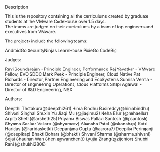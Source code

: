 
Description

This is the repository containing all the curriculums created by graduate students at the VMware CodeHouse over 1.5 days.  
The teams are judged on their curriculums by a team of top engineers and executives from VMware.

The projects include the following teams:

AndroidGo
SecurityNinjas
LearnHouse
PixieGo
CodeBig

Judges:

Ravi Soundarajan - Principle Engineer, Performance
Raj Yavatkar - VMware Fellow, EVO SDDC
Mark Peek - Principle Engineer, Cloud Native
Pat Richards - Director, Partner Engineering and EcoSystems
Sumina Verma - Director of Engineering Operations, Cloud Platforms
Shilpi Agarwal - Director of R&D Engineering, NSX

Authors:

Deepthi Thotakura(@deepthi261)
Hima Bindhu Busireddy(@himabindhu)
Shivani Singhal
Shuxin Yu
Jiaqi Mu (@jiaqimu2)
Neha Ellur (@nehaellur)
Arpita Sheth(@arsheth25)
Priyama Biswas
Pallavi Santosh (@psantosh)
Shyama Sankar Vellore (@shyamasv)
Akansha Patel (@akanshap)
Ketki Haridas (@haridasketki)
Deepanjana Gupta (@aurora7)
Deepika Peringanji (@deepikap)
Bhakti Bohara (@bhakti)
Shivani Sharma (@sharma.shivani)
Sejal Chauhan
Wan Chen (@wanchen3)
Lyujia Zhang(@zljchloe)
Shubhi Rani (@shubhi2808)

